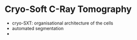 # Cryo-Soft C-Ray Tomography
- cryo-SXT: organisational architecture of the cells
- automated segmentation
- 
